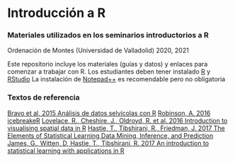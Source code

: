 # Introducción a R
### Materiales utilizados en los seminarios introductorios a R
Ordenación de Montes (Universidad de Valladolid) 2020, 2021

Este repositorio incluye los materiales (guías y datos) y enlaces para comenzar a trabajar con R.
Los estudiantes deben tener instalado [R](https://cran.r-project.org/)  y [RStudio](https://cran.r-project.org/) La instalación de [Notepad++](https://notepad-plus-plus.org/) es recomendable pero no obligatoria


### Textos de referencia

[Bravo et al, 2015 Análisis de datos selvícolas con R](https://uvadoc.uva.es/handle/10324/11889)
[Robinson, A. 2016 icebreakeR](https://cran.r-project.org/doc/contrib/Robinson-icebreaker.pdf)
[Lovelace, R., Cheshire, J., Oldroyd, R. et al. 2016 Introduction to visualising spatial data in R](https://cran.r-project.org/doc/contrib/intro-spatial-rl.pdf)
[Hastie, T., Tibshirani, R., Friedman, J. 2017 The Elements of Statistical Learning Data Mining, Inference, and Prediction](https://web.stanford.edu/~hastie/ElemStatLearn/)
[James, G., Witten, D, Hastie, T., Tibshirani, R. 2017 An introduction to statistical learning with applications in R](http://www-bcf.usc.edu/~gareth/ISL/)


